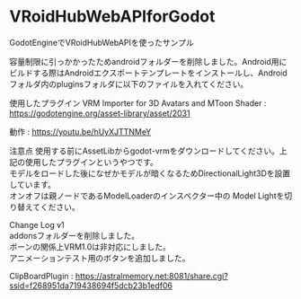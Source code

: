# VRoidHubWebAPIforGodot
 GodotEngineでVRoidHubWebAPIを使ったサンプル

 容量制限に引っかかったためandroidフォルダーを削除しました。Android用にビルドする際はAndroidエクスポートテンプレートをインストールし、Androidフォルダ内のpluginsフォルダに以下のファイルを入れてください。

 使用したプラグイン 
  VRM Importer for 3D Avatars and MToon Shader : https://godotengine.org/asset-library/asset/2031

  動作 : https://youtu.be/hUyXJTTNMeY
  

注意点
使用する前にAssetLibからgodot-vrmをダウンロードしてください。上記の使用したプラグインというやつです。<br>
モデルをロードした後になぜかモデルが暗くなるためDirectionalLight3Dを設置しています。<br>
オンオフは親ノードであるModelLoaderのインスペクター中の Model Lightを切り替えてください。

Change Log v1<br>
addonsフォルダーを削除しました。<br>
ボーンの関係上VRM1.0は非対応にしました。<br>
アニメーションテスト用のボタンを追加しました。


ClipBoardPlugin : https://astralmemory.net:8081/share.cgi?ssid=f268951da719438694f5dcb23b1edf06
